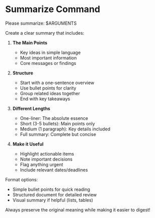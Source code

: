 # Summarize Command

Please summarize: $ARGUMENTS

Create a clear summary that includes:

1. **The Main Points**
   - Key ideas in simple language
   - Most important information
   - Core messages or findings

2. **Structure**
   - Start with a one-sentence overview
   - Use bullet points for clarity
   - Group related ideas together
   - End with key takeaways

3. **Different Lengths**
   - One-liner: The absolute essence
   - Short (3-5 bullets): Main points only
   - Medium (1 paragraph): Key details included
   - Full summary: Complete but concise

4. **Make it Useful**
   - Highlight actionable items
   - Note important decisions
   - Flag anything urgent
   - Include relevant dates/deadlines

Format options:
- Simple bullet points for quick reading
- Structured document for detailed review
- Visual summary if helpful (lists, tables)

Always preserve the original meaning while making it easier to digest!